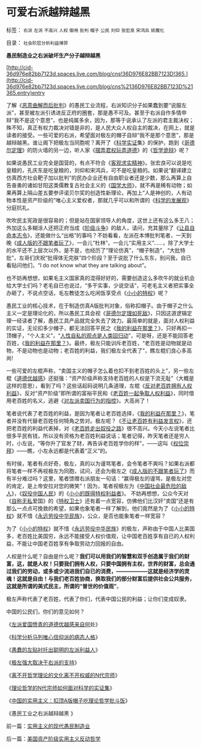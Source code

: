 # 可爱右派越辩越黑

标签： `右派` `左派` `不高兴` `人权` `御用` `批判` `帽子` `公民` `刘仰` `张宏良` `宋鸿兵` `妖魔化` 

目录： `社会阶层分析利益博羿`

**愚民制造业之右派破坏生产分子越辩越黑**



[http://cid-36d976e82bb7123d.spaces.live.com/blog/cns!36D976E82BB7123D!365.](http://cid-36d976e82bb7123d.spaces.live.com/blog/cns%2136D976E82BB7123D%21365.entry)entry



了解《[恶意曲解而后批判](../../../2009/5/14/拒绝曲解！拒绝邪教利用汉语特点的诡辩.md)》的愚民工业流程，右派知识分子如果蠢到要“说服左派”，甚至被左派引诱进反正府的圈套，那是愚不可及。甚至于右派自作多情申辩“我不是这个意思”，也是纯属多余，因为，那等于说承认了左派的君主裁决权；殊不知，真正有权力裁决对错是非的，是人民大众人权自主的裁决，在网上，就是读者的接受。一些可爱的右派，希望面对极左的帽子自辩“我不是那个意思”，那是越辩越黑。谁让阁下把极左当同胞呢？离开了《[科学实证](../../../2009/6/18/科学是实证集；为什么诺贝尔不喜欢中国传统文化.md)集》的保护，跑到《[哥德尔定理](../../../2009/6/6/哥德尔悖论定理，唯心哲学的恶梦.md)》的防火墙的另一边，听人家《[摆弄君权玩弄道德](../../../2009/7/26/极左特权卫士的道德优越感来自何处.md)》的《[哲学诡辩](../../../2009/6/19/科学实证性排斥任何哲学诡辩.md)》呢？

如果说愚民工业完全是国营的，有点不符合《[客观求实精神](../../../2009/5/8/科学的客观性不是为了讨我们欢心.md)》。张宏良可以说是吃皇粮的，孔庆东是吃皇粮的，刘仰和宋鸿兵，可不是吃皇粮的。如果说“翻译建立仿真西方社会靶子加以批判”的民办企业还有自由职业者还是少数，那么再算上自告奋勇的诸如甘阳这类儒教复古社会主义的《[国学大师](../../../2009/6/19/请儒教国学大师告诉我等小民，“我们的利益在那里”.md)》，就不再是稀有动物；如果再算上隔山差五要参评诺贝尔奖的创造性新理论，再加上“人是神创的，人有动物本性是资产阶级的”唯心主义爱权者，那就几乎可以和所谓的《[科学的发展观](http://blog.sina.com.cn/s/blog_5563a64d0100d0v2.html)》分庭抗礼。

吹吹民主宪政是很容易的；但是站在国家领导人的角度，这世上还有这么多王八；外加这么多糊涂人还把正府当成《[阶级斗争](../../../2009/7/1/鼓吹子虚乌有的阶级斗争是社会自杀.md)》的敌人，请问，充其量除了《[让县自命本志令](http://blog.sina.com.cn/s/blog_5563a64d0100d3k8.html)》，还能做什么“出格”的事吗？不妨看看，左派在本博批判笔者，一天到晚《[成人版的不跟笔者玩了](../../../2009/6/10/骂行为，“不跟你玩”的成人版.md)》，一会儿“杜林”，一会儿“实用主义”……，除了大学士的水平还不上层次以外，是不是，也经历了“理论仿真”，“帽子制造”，“大批特批”，左哥们庆祝“批得体无完肤”四个阶段？至于说批了什么东东，别问我，自已看贴问他们，“I
do not know what they are talking about”。

也不妨再想想，如果毛主义国家真的混得好好的，需要创造这么多吹牛的就业机会给大学士们吗？老毛自已也说过，“多干实事，少说空话”，可老毛主义者把实事全办砸了，不说点空话，毛左教徒怎么吃闲饭享受点《[小小的特权](../../../2009/6/7/贴木儿邪教的极端可能只是退而无忧的小小的特权.md)》呢？

愚民工业的核心技术，在于制造仿真A版批判对象，俗称扣帽子。由于帽子之什么主义一定是理论化的，所以愚民工具会视《[哥德尔定理如死敌](../../../2009/6/6/哥德尔悖论定理，唯心哲学的恶梦.md)》，只因这道逻辑定理一经读者了解，愚民工具产品就完全失去了效力。最简单的就是，面对人权利益的实证，无论扣多少帽子，都无法回答平民之《[我的利益在那里？](http://blog.sina.com.cn/s/blog_5563a64d0100dfvx.html)》，只好再扣一顶帽子，“个人主义”，“[人性自私的观点是人类回归动](http://blog.sina.com.cn/s/blog_5563a64d0100dp3g.html)”，可是呀，还是不能回答老百姓，《[我的利益在那里？](http://blog.sina.com.cn/s/blog_5563a64d0100dfvx.html)》。最终，极左只能训斥老百姓，“老百姓是动物就是动物，不是动物也是动物；老百姓的利益，我们极左全代表了”，瞧左棍们良心多高尚!

一些可爱的左棍声称，“卖国主义的帽子怎么着也扣不到老百姓的头上”，另一些左棍《[道德优越感](../../../2009/7/26/极左特权卫士的道德优越感来自何处.md)》还挺强：“资产阶级声称支持老百姓的人权是下流无耻”（大概是这样的意思），看到了吗？这些话起码说明几条道理，左棍《[反对老百姓拥有人权利益](../../../2009/7/7/左派为什么硬扯着老百姓不要人权？.md)》，反对“资产阶级”即所谓的富裕平民和《[老百姓一起争取人权利益](../../../2009/7/23/哈耶克通向奴役之路富国强兵？.md)》，同时借用老百姓的名义，逃避《[对左派卖国行为的指控](../../../2009/7/18/左派乌托邦理想重温着哈耶克走向劳役之路.md)》。大高尚了！

笔者说代表了老百姓的利益，是因为笔者让老百姓选择，《[我的利益在那里？](http://blog.sina.com.cn/s/blog_5563a64d0100dfvx.html)》，笔者并没有代替老百姓任何犄角之势对。极左呢？《[不让老百姓有利益发言权](../../../2009/3/24/大学无书！每个人都有个人利益观点发言权.md)》，还把老百姓的利益代表掉，对《[老百姓走出奴役之路](http://hi.baidu.com/darthchn/blog/item/c77ff835cfd64447241f1423.html)》很不高兴。今天小左说笔者比很多平民有钱，所以没有资格为老百姓利益说话；笔者记得，昨天笔者还是穷人时，小左说，“等你升了官发了财，再告诉老百姓学你的样”，——这叫《[权位崇拜](../../../2008/10/10/中国式诡辩：官本位文化之权位崇拜心魔.md)》——瞧，小左永远都是代表着“正义”的。

有时侯，笔者有点好奇，极左，真的以为谩骂笔者，会令笔者不爽吗？如果右派都将笔者一样不再视极左为同胞，试问，还会为极左之《[成人版的不跟笔者玩了](../../../2009/6/10/骂行为，“不跟你玩”的成人版.md)》而有半分难过吗？这里，笔者馈赠右派朋友一句话：“赢得极左的谩骂，是极左对您的肯定，是上帝安拉对您的微笑”！因为，笔者视极左为《[中国社会最危险的敌人](http://blog.sina.com.cn/s/blog_5563a64d0100aqn9.html)》，《[奴役中国人民](../../../2009/7/23/哈耶克通向奴役之路富国强兵？.md)》的《[小小的既得特权利益者](../../../2009/7/15/特权卫士高尚道德情操背后的小小自私.md)》。 不妨再想想，公众今天对《[自称无私](../../../2009/3/27/所谓“永不妥协”的美德就是极端的自私及愚蠢.md)爱国》的《[特权卫士](../../../2009/7/16/自我标榜最爱国的左派只不过腐败的特权卫士.md)》还有着一点宽容，仿佛他们比汉奸“卖国”还是有那么一点点可挽救的希望，如果也象笔者一样了解到，他们竟然是为了《[小小的特权](../../../2009/6/7/贴木儿邪教的极端可能只是退而无忧的小小的特权.md)》就不惜《[永远劳役中华民族](../../../2009/7/24/人权普世价值观或令传统中国将不国.md)》，公众，是否也能象笔者一样宽容？

为了《[小小的特权](../../../2009/6/7/贴木儿邪教的极端可能只是退而无忧的小小的特权.md)》就不惜《[永远劳役中华民族](../../../2009/7/24/人权普世价值观或令传统中国将不国.md)》的极左，声称由于中国人比美国多，老百姓比美国穷，永远不能接受人权价值观，让中国老百姓享有自已的人权利益，不能让中国老百姓享有争取劳动力回报的自由。

人权是什么呢？自由是什么呢？**我们可以用我们的智慧和双手创造属于我们的财富，这，就是人权！只要我们拥有人权，只要中国拥有主权，世界的财富，总会通过我们的劳动，或多或少流进我们自已的消费，——————这就是经济学的灵魂！这就是自由！与我们老百姓协商，换取我们的部分财富后提供社会公共服务，这就是所谓的美式民主，所谓的“普世的价值观”**。

极左声称代表了老百姓，代表了你们，代表中国公民的利益；让你们变成奴隶。

中国的公民们，你们的意见如何？

《[左派爱国愤青的道德优越感来自何](../../../2009/7/26/极左特权卫士的道德优越感来自何处.md)处》

《[科学分析马列唯心信仰派的病态人格](../../../2009/7/26/科学分析唯心信仰者的病态人格.md)》

《[愚蠢的左贴衬托出聪明的左派利益人](http://blog.sina.com.cn/s/blog_5563a64d0100e0gk.html)》

《[极左强大取决于右派的支持](../../../2009/7/26/极左生命力取决于右派的人格心魔.md)》

《[离不开哲学理论的文化离不开权威的N代宗师](../../../2009/7/27/离不开哲学理论的文化离不开权威的N代宗师.md)》

《[理论哲学的N代宗师如何面对科学的实证集](../../../2009/7/27/理论哲学的N代宗师如何面对科学的实证集.md)》

《[中国的实用主义：扣顶A版帽子吃理论哲学批斗饭](../../../2009/7/27/实用主义的现代愚民制造业.md)》

《愚民工业之右派越辩越黑 》



前一篇：[实用主义的现代愚民制造业](../../../2009/7/27/实用主义的现代愚民制造业.md)

后一篇：[美国资产阶级实用主义反动哲学](../../../2009/7/28/美国资产阶级实用主义反动哲学.md)